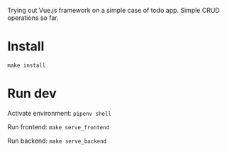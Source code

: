 Trying out Vue.js framework on a simple case of todo app.
Simple CRUD operations so far.


# Install

`make install`

# Run dev 

Activate environment: 
`pipenv shell`

Run frontend:
`make serve_frontend`

Run backend:
`make serve_backend`